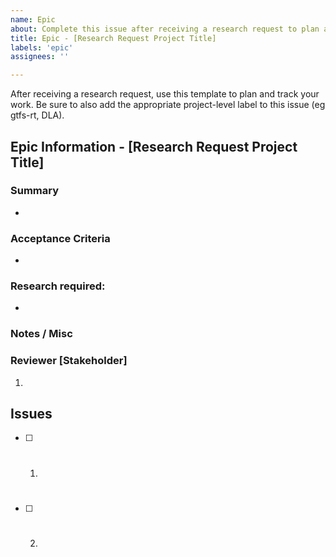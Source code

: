 ```yaml
---
name: Epic
about: Complete this issue after receiving a research request to plan and track your work.
title: Epic - [Research Request Project Title]
labels: 'epic'
assignees: ''

---
```

After receiving a research request, use this template to plan and track your work. Be sure to also add the appropriate project-level label to this issue (eg gtfs-rt, DLA).

## Epic Information - [Research Request Project Title]
### Summary
* 

### Acceptance Criteria
* 

### Research required:
* 

### Notes / Misc

### Reviewer [Stakeholder]

1.

## Issues

- [ ] 1. #
- [ ] 2. #
